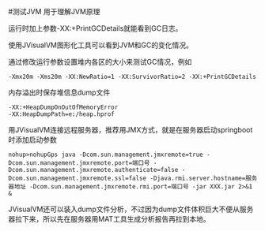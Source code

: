 #测试JVM
用于理解JVM原理

运行时加上参数-XX:+PrintGCDetails就能看到GC日志。

使用JVisualVM图形化工具可以看到JVM和GC的变化情况。

通过修改运行参数设置堆内各区的大小来测试GC情况，例如
```
-Xmx20m -Xms20m -XX:NewRatio=1 -XX:SurvivorRatio=2 -XX:+PrintGCDetails
```

内存溢出时保存堆信息dump文件 
```
-XX:+HeapDumpOnOutOfMemoryError
-XX:HeapDumpPath=e:/heap.hprof
```

用JVisualVM连接远程服务器，推荐用JMX方式，就是在服务器启动springboot时添加启动参数
```
nohup>nohupGps java -Dcom.sun.management.jmxremote=true -Dcom.sun.management.jmxremote.port=端口号 -Dcom.sun.management.jmxremote.authenticate=false -Dcom.sun.management.jmxremote.ssl=false -Djava.rmi.server.hostname=服务器地址 -Dcom.sun.management.jmxremote.rmi.port=端口号 -jar XXX.jar 2>&1 &
```

JVisualVM还可以装入dump文件分析，不过因为dump文件体积巨大不便从服务器拉下来，所以先在服务器用MAT工具生成分析报告再拉到本地。